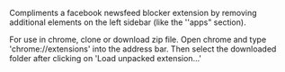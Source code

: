 Compliments a facebook newsfeed blocker extension by removing additional elements on the left sidebar (like the ''apps" section).

For use in chrome, clone or download zip file. Open chrome and type 'chrome://extensions' into the address bar. Then select the downloaded folder after clicking on 'Load unpacked extension...'
